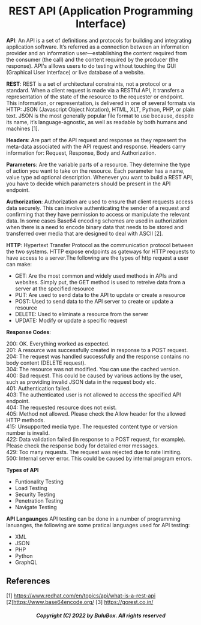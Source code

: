 <h1 align="center"> REST API (Application Programming Interface)</h1>

**API**: An API is a set of definitions and protocols for building and integrating application software. It’s referred as a connection between an information provider and an information user—establishing the content required from the consumer (the call) and the content required by the producer (the response). API's alllows users to do testing without touching the GUI (Graphical User Interface) or live database of a website. 

**REST**: REST is a set of architectural constraints, not a protocol or a standard. When a client request is made via a RESTful API, it transfers a representation of the state of the resource to the requester or endpoint. This information, or representation, is delivered in one of several formats via HTTP: JSON (Javascript Object Notation), HTML, XLT, Python, PHP, or plain text. JSON is the most generally popular file format to use because, despite its name, it’s language-agnostic, as well as readable by both humans and machines [1]. 

**Headers**: Are part of the API request and response as they represent the meta-data associated with the API request and response. Headers carry information for:  Request, Response, Body and Authorization.

**Parameters**:  Are the variable parts of a resource. They determine the type of action you want to take on the resource. Each parameter has a name, value type ad optional description. Whenever you want to build a REST API, you have to decide which parameters should be present in the API endpoint.

**Authorization**: Authorization are used to ensure that client requests access data securely. This can involve authenticating the sender of a request and confirming that they have permission to access or manipulate the relevant data. In some cases Base64 encoding schemes are used in authorization when there is a need to encode binary data that needs to be stored and transferred over media that are designed to deal with ASCII [2].

**HTTP**: Hypertext Transfer Protocol as the communication protocol between the two systems. HTTP expose endpoints as gateways for HTTP requests to have access to a server.The following are the types of http request a user can make:<br>

<ul>
  <li>GET: Are the most common and widely used methods in APIs and websites. Simply put, the GET method is used to retreive data from a server at the specified resource</li>
  <li>PUT: Are used to send data to the API to update or create a resource</li>
  <li>POST: Used to send data to the API server to create or update a resource </li>
  <li>DELETE: Used to eliminate a resource from the server </li>
  <li>UPDATE: Modify or update a specific request</li>
</ul>  

**Response Codes**: 

200: OK. Everything worked as expected.<br>
201: A resource was successfully created in response to a POST request.<br>
204: The request was handled successfully and the response contains no body content (DELETE request).<br>
304: The resource was not modified. You can use the cached version.<br>
400: Bad request. This could be caused by various actions by the user, such as providing invalid JSON data in the request body etc.<br>
401: Authentication failed.<br>
403: The authenticated user is not allowed to access the specified API endpoint.<br>
404: The requested resource does not exist.<br>
405: Method not allowed. Please check the Allow header for the allowed HTTP methods.<br>
415: Unsupported media type. The requested content type or version number is invalid.<br>
422: Data validation failed (in response to a POST request, for example). Please check the response body for detailed error messages.<br>
429: Too many requests. The request was rejected due to rate limiting.<br>
500: Internal server error. This could be caused by internal program errors.<br>

**Types of API**

<ul>
  <li>Funtionality Testing</li>
  <li>Load Testing</li>
  <li>Security Testing</li>
  <li>Penetration Testing</li>
  <li>Navigate Testing</li>
</ul>  

**API Langaunges**
API testing can be done in a number of programming lanuanges, the following are some pratical languages used for API testing: 

<ul>
  <li>XML</li>
  <li>JSON</li>
  <li>PHP</li>
  <li>Python</li>
  <li>GraphQL</li>
</ul>  

## References 

[1] https://www.redhat.com/en/topics/api/what-is-a-rest-api <br>
[2]https://www.base64encode.org/
[3] https://gorest.co.in/ <br>

<h5 align="center"> Copyright (C) 2022 by BuluBox. All rights reserved</h5>
